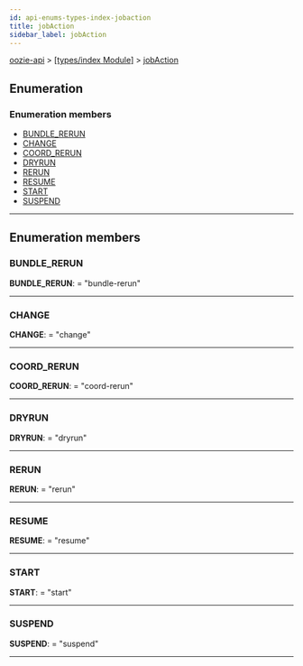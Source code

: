 ```yaml
---
id: api-enums-types-index-jobaction
title: jobAction
sidebar_label: jobAction
---
```


[oozie-api](api-readme.md) > [[types/index Module]](api-modules-types-index-module.md) > [jobAction](api-enums-types-index-jobaction.md)

## Enumeration

### Enumeration members

* [BUNDLE_RERUN](api-enums-types-index-jobaction.md#bundle_rerun)
* [CHANGE](api-enums-types-index-jobaction.md#change)
* [COORD_RERUN](api-enums-types-index-jobaction.md#coord_rerun)
* [DRYRUN](api-enums-types-index-jobaction.md#dryrun)
* [RERUN](api-enums-types-index-jobaction.md#rerun)
* [RESUME](api-enums-types-index-jobaction.md#resume)
* [START](api-enums-types-index-jobaction.md#start)
* [SUSPEND](api-enums-types-index-jobaction.md#suspend)

---

## Enumeration members

<a id="bundle_rerun"></a>

###  BUNDLE_RERUN

**BUNDLE_RERUN**:  = "bundle-rerun"

___
<a id="change"></a>

###  CHANGE

**CHANGE**:  = "change"

___
<a id="coord_rerun"></a>

###  COORD_RERUN

**COORD_RERUN**:  = "coord-rerun"

___
<a id="dryrun"></a>

###  DRYRUN

**DRYRUN**:  = "dryrun"

___
<a id="rerun"></a>

###  RERUN

**RERUN**:  = "rerun"

___
<a id="resume"></a>

###  RESUME

**RESUME**:  = "resume"

___
<a id="start"></a>

###  START

**START**:  = "start"

___
<a id="suspend"></a>

###  SUSPEND

**SUSPEND**:  = "suspend"

___

